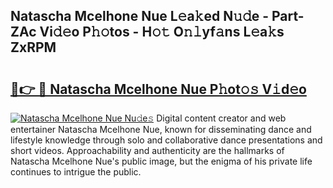 ## Natascha Mcelhone Nue L𝚎a𝚔ed N𝚞𝚍e - Part-ZAc Vi𝚍𝚎o P𝚑𝚘tos - H𝚘𝚝 O𝚗𝚕yf𝚊ns L𝚎a𝚔s ZxRPM

# <h2><a href="http://kf2m2za.oniu.top/?m=Natascha+Mcelhone+Nue">🔗👉 🔴 Natascha Mcelhone Nue P𝚑ot𝚘𝚜 V𝚒d𝚎o</a></h2>

[![Natascha Mcelhone Nue Nu𝚍e𝚜](https://i.imgur.com/0qMVB7G.gif)](http://kf2m2za.oniu.top/?m=Natascha+Mcelhone+Nue)
Digital content creator and web entertainer Natascha Mcelhone Nue, known for disseminating dance and lifestyle knowledge through solo and collaborative dance presentations and short videos. Approachability and authenticity are the hallmarks of Natascha Mcelhone Nue's public image, but the enigma of his private life continues to intrigue the public.  
